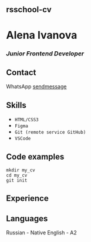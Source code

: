 **rsschool-cv**
---

# **Alena Ivanova** 
### _Junior Frontend Developer_

## Contact
WhatsApp [sendmessage](https://www.whatsapp.com/?lang=ru)

## Skills
* `HTML/CSS3`
* `Figma`
* `Git (remote service GitHub)`
* `VSCode`


## Code examples

```
mkdir my_cv
cd my_cv
git init
```


## Experience


## Languages
Russian - Native
English - A2
